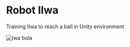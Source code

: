 # Robot IIwa
 Training IIwa to reach a ball in Unity environment
 
 
![iwa bola](https://user-images.githubusercontent.com/93920380/172167394-8b4a6bc0-7909-4304-9d76-81de7a19107c.png)
